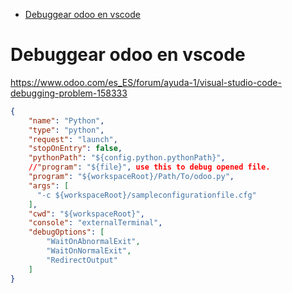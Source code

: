 
<!-- TOC -->
* [Debuggear odoo en vscode](#debuggear-odoo-en-vscode)
<!-- TOC -->

# Debuggear odoo en vscode

https://www.odoo.com/es_ES/forum/ayuda-1/visual-studio-code-debugging-problem-158333

```json
{
    "name": "Python",
    "type": "python",
    "request": "launch",
    "stopOnEntry": false,
    "pythonPath": "${config.python.pythonPath}",
    //"program": "${file}", use this to debug opened file.
    "program": "${workspaceRoot}/Path/To/odoo.py",
    "args": [
      "-c ${workspaceRoot}/sampleconfigurationfile.cfg"
    ],
    "cwd": "${workspaceRoot}",
    "console": "externalTerminal",
    "debugOptions": [
        "WaitOnAbnormalExit",
        "WaitOnNormalExit",
        "RedirectOutput"
    ]
}
```